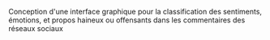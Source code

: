 <p> Conception d'une interface graphique pour la classification des sentiments, émotions, et propos haineux ou offensants dans les commentaires des réseaux sociaux</p>
